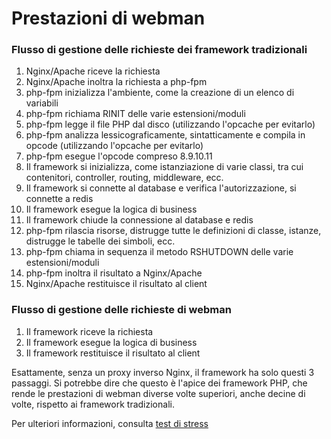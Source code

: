 # Prestazioni di webman

### Flusso di gestione delle richieste dei framework tradizionali

1. Nginx/Apache riceve la richiesta
2. Nginx/Apache inoltra la richiesta a php-fpm
3. php-fpm inizializza l'ambiente, come la creazione di un elenco di variabili
4. php-fpm richiama RINIT delle varie estensioni/moduli
5. php-fpm legge il file PHP dal disco (utilizzando l'opcache per evitarlo)
6. php-fpm analizza lessicograficamente, sintatticamente e compila in opcode (utilizzando l'opcache per evitarlo)
7. php-fpm esegue l'opcode compreso 8.9.10.11
8. Il framework si inizializza, come istanziazione di varie classi, tra cui contenitori, controller, routing, middleware, ecc.
9. Il framework si connette al database e verifica l'autorizzazione, si connette a redis
10. Il framework esegue la logica di business
11. Il framework chiude la connessione al database e redis
12. php-fpm rilascia risorse, distrugge tutte le definizioni di classe, istanze, distrugge le tabelle dei simboli, ecc.
13. php-fpm chiama in sequenza il metodo RSHUTDOWN delle varie estensioni/moduli
14. php-fpm inoltra il risultato a Nginx/Apache
15. Nginx/Apache restituisce il risultato al client

### Flusso di gestione delle richieste di webman
1. Il framework riceve la richiesta
2. Il framework esegue la logica di business
3. Il framework restituisce il risultato al client

Esattamente, senza un proxy inverso Nginx, il framework ha solo questi 3 passaggi. Si potrebbe dire che questo è l'apice dei framework PHP, che rende le prestazioni di webman diverse volte superiori, anche decine di volte, rispetto ai framework tradizionali.

Per ulteriori informazioni, consulta [test di stress](benchmarks.md)
